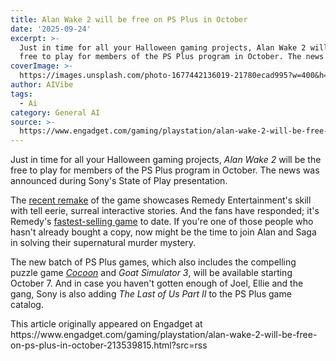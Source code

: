 ```yaml
---
title: Alan Wake 2 will be free on PS Plus in October
date: '2025-09-24'
excerpt: >-
  Just in time for all your Halloween gaming projects, Alan Wake 2 will be the
  free to play for members of the PS Plus program in October. The news was...
coverImage: >-
  https://images.unsplash.com/photo-1677442136019-21780ecad995?w=400&h=200&fit=crop&auto=format
author: AIVibe
tags:
  - Ai
category: General AI
source: >-
  https://www.engadget.com/gaming/playstation/alan-wake-2-will-be-free-on-ps-plus-in-october-213539815.html?src=rss
---
```

<p>Just in time for all your Halloween gaming projects, <em>Alan Wake 2</em> will be the free to play for members of the PS Plus program in October. The news was announced during Sony&#39;s State of Play presentation.&nbsp;</p>
<p>The <a data-i13n="cpos:1;pos:1" href="https://www.engadget.com/alan-wake-ii-is-great-but-it-doesnt-need-guns-130027149.html">recent remake</a> of the game showcases Remedy Entertainment&#39;s skill with tell eerie, surreal interactive stories. And the fans have responded; it&#39;s Remedy&#39;s <a data-i13n="cpos:2;pos:1" href="https://www.engadget.com/alan-wake-2-is-remedys-fastest-selling-game-ever-105034266.html">fastest-selling game</a> to date. If you&#39;re one of those people who hasn&#39;t already bought a copy, now might be the time to join Alan and Saga in solving their supernatural murder mystery.</p>
<span id="end-legacy-contents"></span><p>The new batch of PS Plus games, which also includes the compelling puzzle game <a data-i13n="elm:context_link;elmt:doNotAffiliate;cpos:3;pos:1" class="no-affiliate-link" href="https://www.engadget.com/cocoon-is-a-near-perfect-puzzle-game-that-everyone-should-play-190051423.html"><em>Cocoon</em></a> and <em>Goat Simulator 3</em>, will be available starting October 7. And in case you haven&#39;t gotten enough of Joel, Ellie and the gang, Sony is also adding <em>The Last of Us Part II</em> to the PS Plus game catalog.&nbsp;</p>This article originally appeared on Engadget at https://www.engadget.com/gaming/playstation/alan-wake-2-will-be-free-on-ps-plus-in-october-213539815.html?src=rss
